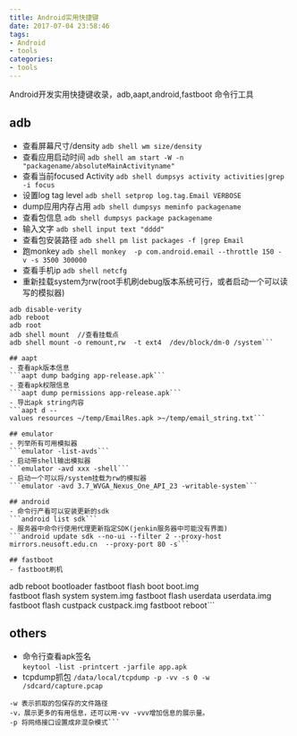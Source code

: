 ```yaml
---
title: Android实用快捷键
date: 2017-07-04 23:58:46
tags: 
- Android
- tools
categories:
- tools
---
```

Android开发实用快捷键收录，adb,aapt,android,fastboot
命令行工具
<!-- more -->
## adb
- 查看屏幕尺寸/density
  ```adb shell wm size/density```
- 查看应用启动时间
```adb shell am start -W -n "packagename/absoluteMainActivityname"```
- 查看当前focused Activity
 ```adb shell dumpsys activity activities|grep -i focus```
- 设置log tag level
  ```adb shell setprop log.tag.Email VERBOSE```
- dump应用内存占用
```adb shell dumpsys meminfo packagename```
- 查看包信息
 ```adb shell dumpsys package packagename```
- 输入文字
 ```adb shell input text "dddd"```
- 查看包安装路径 
  ```adb shell pm list packages -f |grep Email```
- 跑monkey
 ```adb shell monkey  -p com.android.email --throttle 150 -v -s 3500 300000```
- 查看手机ip
  ```adb shell netcfg```
- 重新挂载system为rw(root手机刷debug版本系统可行，或者启动一个可以读写的模拟器)
```
adb disable-verity
adb reboot
adb root
adb shell mount  //查看挂载点
adb shell mount -o remount,rw  -t ext4  /dev/block/dm-0 /system```

## aapt
- 查看apk版本信息
```aapt dump badging app-release.apk```
- 查看apk权限信息
```aapt dump permissions app-release.apk```
- 导出apk string内容
```aapt d --values resources ~/temp/EmailRes.apk >~/temp/email_string.txt```

## emulator
- 列举所有可用模拟器
```emulator -list-avds```
- 启动带shell输出模拟器
```emulator -avd xxx -shell```
- 启动一个可以将/system挂载为rw的模拟器
```emulator -avd 3.7_WVGA_Nexus_One_API_23 -writable-system```

## android
- 命令行产看可以安装更新的sdk
```android list sdk```
- 服务器中命令行使用代理更新指定SDK(jenkin服务器中可能没有界面)
```android update sdk --no-ui --filter 2 --proxy-host mirrors.neusoft.edu.cn  --proxy-port 80 -s```

## fastboot
- fastboot刷机
```
adb reboot bootloader
fastboot flash boot boot.img
fastboot flash system system.img
fastboot flash userdata userdata.img
fastboot flash custpack custpack.img
fastboot reboot```

## others
- 命令行查看apk签名  
```keytool -list -printcert -jarfile app.apk```
- tcpdump抓包
```/data/local/tcpdump -p -vv -s 0 -w /sdcard/capture.pcap```
```-s，截取的包字节长度，默认情况下tcpdump会展示96字节的长度，要获取完整的长度可以用-s0或者-s1600
-w 表示抓取的包保存的文件路径
-v，展示更多的有用信息，还可以用-vv -vvv增加信息的展示量。
-p 将网络接口设置成非混杂模式```
